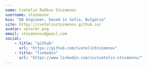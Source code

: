 ```yaml
---
name: Cvetelin Radkov Stoimenov
username: stoimenov
bio: "QA Engineer, based in Sofia, Bulgaria"
site: https://cvetelinstoimenov.github.io/
avatar: xplor4r.png
email: stoimenovv@gmail.com
social:
    - title: "github"
      url: "https://github.com/CvetelinStoimenov"
    - title: "linkedin"
      url: "https://www.linkedin.com/in/cvetelin-stoimenov/"
---
```

